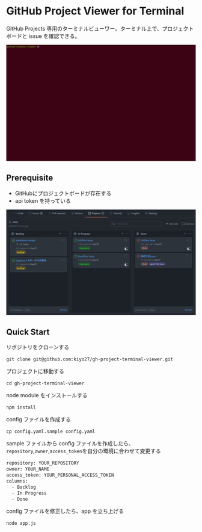 # GitHub Project Viewer for Terminal

GitHub Projects 専用のターミナルビューワー。ターミナル上で、プロジェクトボードと issue を確認できる。

![term](.github/assets/terminal.gif)

## Prerequisite

- GitHubにプロジェクトボードが存在する
- api token を持っている

![project](.github/assets/project.png)

## Quick Start

リポジトリをクローンする

```
git clone git@github.com:kiyo27/gh-project-terminal-viewer.git
```

プロジェクトに移動する

```
cd gh-project-terminal-viewer
```

node module をインストールする

```
npm install
```

config ファイルを作成する

```
cp config.yaml.sample config.yaml
```

sample ファイルから config ファイルを作成したら、``repository``,``owner``,``access_token``を自分の環境に合わせて変更する

```
repository: YOUR_REPOSITORY
owner: YOUR_NAME
access_token: YOUR_PERSONAL_ACCESS_TOKEN
columns:
  - Backlog
  - In Progress
  - Done
```

config ファイルを修正したら、app を立ち上げる

```
node app.js
```
